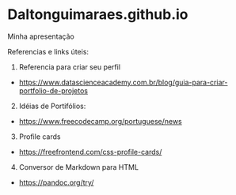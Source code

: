 # Daltonguimaraes.github.io
Minha apresentação

Referencias e links úteis:

1. Referencia para criar seu perfil
- <https://www.datascienceacademy.com.br/blog/guia-para-criar-portfolio-de-projetos>

2. Idéias de Portifólios:
- <https://www.freecodecamp.org/portuguese/news>

3. Profile cards
- <https://freefrontend.com/css-profile-cards/>

4. Conversor de Markdown para HTML
- <https://pandoc.org/try/>
